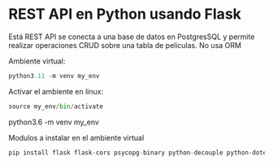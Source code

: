 # REST API en Python usando Flask

Está REST API se conecta a una base de datos en PostgresSQL y permite realizar operaciones CRUD sobre una tabla de peliculas. No usa ORM

Ambiente virtual:
```python
python3.11 -m venv my_env
```

Activar el ambiente en linux:

```python
source my_env/bin/activate
```

python3.6 -m venv my_env

Modulos a instalar en el ambiente virtual

```python
pip install flask flask-cors psycopg-binary python-decouple python-dotenv
```

